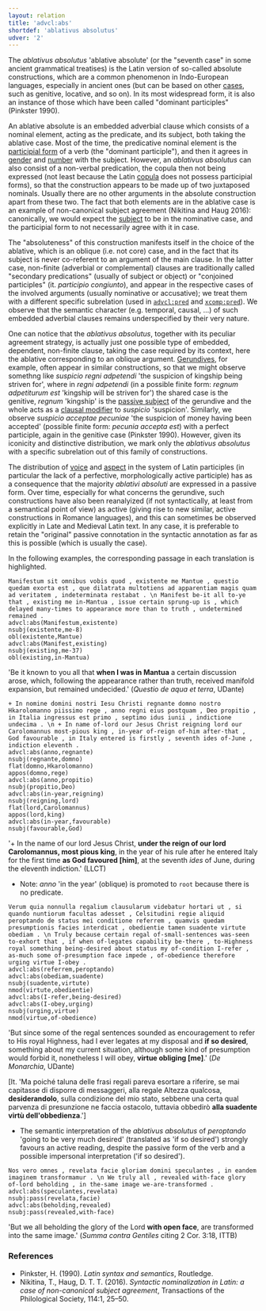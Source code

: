 ```yaml
---
layout: relation
title: 'advcl:abs'
shortdef: 'ablativus absolutus'
udver: '2'
---
```


The *ablativus absolutus* 'ablative absolute' (or the "seventh case" in some ancient grammatical treatises) is the Latin version of so-called absolute constructions, which are a common phenomenon in Indo-European languages, especially in ancient ones (but can be based on other [cases](la-feat/Case), such as genitive, locative, and so on). In its most widespread form, it is also an instance of those which have been called "dominant participles" (Pinkster 1990).

An ablative absolute is an embedded adverbial clause which consists of a nominal element, acting as the predicate, and its subject, both taking the ablative case. Most of the time, the predicative nominal element is the [participial form](la-feat/VerbForm) of a verb (the "dominant participle"), and then it agrees in [gender](la-feat/Gender) and [number](la-feat/Number) with the subject. However, an *ablativus absolutus* can also consist of a non-verbal predication, the copula then not being expressed (not least because the Latin [copula](la-dep/cop) does not possess participial forms), so that the construction appears to be made up of two juxtaposed nominals. Usually there are no other arguments in the absolute construction apart from these two. The fact that both elements are in the ablative case is an example of non-canonical subject agreement (Nikitina and Haug 2016): canonically, we would expect the [subject](la-dep/nsubj) to be in the nominative case, and the participial form to not necessarily agree with it in case. 

The "absoluteness" of this construction manifests itself in the choice of the ablative, which is an oblique (i.e. not core) case, and in the fact that its subject is never co-referent to an argument of the main clause. In the latter case, non-finite (adverbial or complemental) clauses are traditionally called "secondary predications" (usually of subject or object) or "conjoined participles" (it. *participio congiunto*), and appear in the respective cases of the involved arguments (usually nominative or accusative); we treat them with a different specific subrelation (used in [`advcl:pred`](la-dep/advcl-pred) and [`xcomp:pred`](la-dep/xcomp-pred)). We observe that the semantic character (e.g. temporal, causal, ...) of such embedded adverbial clauses remains underspecified by their very nature.

One can notice that the *ablativus absolutus*, together with its peculiar agreement strategy, is actually just one possible type of embedded, dependent, non-finite clause, taking the case required by its context, here the ablative corresponding to an oblique argument. [Gerundives](la-feat/VerbForm), for example, often appear in similar constructions, so that we might observe somethng like *suspicio regni adpetendi* 'the suspicion of kingship being striven for', where in *regni adpetendi* (in a possible finite form: *regnum adpetiturum est* 'kingship will be striven for') the shared case is the genitive, *regnum* 'kingship' is the [passive subject](la-dep/nsubj-pass) of the gerundive and the whole acts as a [clausal modifier](la-dep/acl) to *suspicio* 'suspicion'. Similarly, we observe *suspicio acceptae pecuniae* 'the suspicion of money having been accepted' (possible finite form: *pecunia accepta est*) with a perfect participle, again in the genitive case (Pinkster 1990). However, given its iconicity and distinctive distribution, we mark only the *ablativus absolutus* with a specific subrelation out of this family of constructions.           

The distribution of [voice](la-feat/Voice) and [aspect](la-feat/Aspect) in the system of Latin participles (in particular the lack of a perfective, morphologically active participle) has as a consequence that the majority *ablativi absoluti* are expressed in a passive form. Over time, especially for what concerns the gerundive, such constructions have also been reanalyized (if not syntactically, at least from a semantical point of view) as active (giving rise to new similar, active constructions in Romance languages), and this can sometimes be observed explicitly in Late and Medieval Latin text. In any case, it is preferable to retain the "original" passive connotation in the syntactic annotation as far as this is possible (which is usually the case).

In the following examples, the corresponding passage in each translation is highlighted.

~~~ sdparse
Manifestum sit omnibus vobis quod , existente me Mantue , questio quedam exorta est , que dilatrata multotiens ad apparentiam magis quam ad veritatem , indeterminata restabat . \n Manifest be-it all to-ye that , existing me in-Mantua , issue certain sprung-up is , which delayed many-times to appearance more than to truth , undetermined remained .
advcl:abs(Manifestum,existente)
nsubj(existente,me-8)
obl(existente,Mantue)
advcl:abs(Manifest,existing)
nsubj(existing,me-37)
obl(existing,in-Mantua)
~~~

'Be it known to you all that **when I was in Mantua** a certain discussion arose, which, following the appearance rather than truth, received manifold expansion, but remained undecided.' (*Questio de aqua et terra*, UDante)

~~~ sdparse
+ In nomine domini nostri Iesu Christi regnante domno nostro Hkarolomanno piissimo rege , anno regni eius postquam , Deo propitio , in Italia ingressus est primo , septimo idus iunii , indictione undecima . \n + In name of-lord our Jesus Christ reigning lord our Carolomannus most-pious king , in-year of-reign of-him after-that , God favourable , in Italy entered is firstly , seventh ides of-June , indiction eleventh .
advcl:abs(anno,regnante)
nsubj(regnante,domno)
flat(domno,Hkarolomanno)
appos(domno,rege)
advcl:abs(anno,propitio)
nsubj(propitio,Deo)
advcl:abs(in-year,reigning)
nsubj(reigning,lord)
flat(lord,Carolomannus)
appos(lord,king)
advcl:abs(in-year,favourable)
nsubj(favourable,God)
~~~

'\+ In the name of our lord Jesus Christ, **under the reign of our lord Carolomannus, most pious king**, in the year of his rule after he entered Italy for the first time **as God favoured [him]**, at the seventh *ides* of June, during the eleventh indiction.' (LLCT)

* Note: *anno* 'in the year' (oblique) is promoted to `root` because there is no predicate.

~~~ sdparse
Verum quia nonnulla regalium clausularum videbatur hortari ut , si quando nuntiorum facultas adesset , Celsitudini regie aliquid peroptando de status mei conditione referrem , quamvis quedam presumptionis facies interdicat , obedientie tamen suadente virtute obediam . \n Truly because certain regal of-small-sentences was-seen to-exhort that , if when of-legates capability be-there , to-Highness royal something being-desired about status my of-condition I-refer , as-much some of-presumption face impede , of-obedience therefore urging virtue I-obey . 
advcl:abs(referrem,peroptando)
advcl:abs(obediam,suadente)
nsubj(suadente,virtute)
nmod(virtute,obedientie)
advcl:abs(I-refer,being-desired)
advcl:abs(I-obey,urging)
nsubj(urging,virtue)
nmod(virtue,of-obedience)
~~~

'But since some of the regal sentences sounded as encouragement to refer to His royal Highness, had I ever legates at my disposal and **if so desired**, something about my current situation, although some kind of presumption would forbid it, nonetheless I will obey, **virtue obliging [me]**.' (*De Monarchia*, UDante)

[It. 'Ma poiché taluna delle frasi regali pareva esortare a riferire, se mai capitasse di disporre di messaggeri, alla regale Altezza qualcosa, **desiderandolo**, sulla condizione del mio stato, sebbene una certa qual parvenza di presunzione ne faccia ostacolo, tuttavia obbedirò **alla suadente virtù dell'obbedienza**.']

* The semantic interpretation of the *ablativus absolutus* of *peroptando* 'going to be very much desired' (translated as 'if so desired') strongly favours an active reading, despite the passive form of the verb and a possible impersonal interpretation ('if so desired').

~~~ sdparse
Nos vero omnes , revelata facie gloriam domini speculantes , in eandem imaginem transformamur . \n We truly all , revealed with-face glory of-lord beholding , in the-same image we-are-transformed .
advcl:abs(speculantes,revelata)
nsubj:pass(revelata,facie)
advcl:abs(beholding,revealed)
nsubj:pass(revealed,with-face)
~~~

'But we all beholding the glory of the Lord **with open face**, are transformed into the same image.' (*Summa contra Gentiles* citing 2 Cor. 3:18, ITTB)


### References

* Pinkster, H. (1990). *Latin syntax and semantics*, Routledge.
* Nikitina, T., Haug, D. T. T. (2016). *Syntactic nominalization in Latin: a case of non-canonical subject agreement*, Transactions of the Philological Society, 114:1, 25–50.
<!-- Interlanguage links updated Pá kvě 14 11:08:46 CEST 2021 -->
